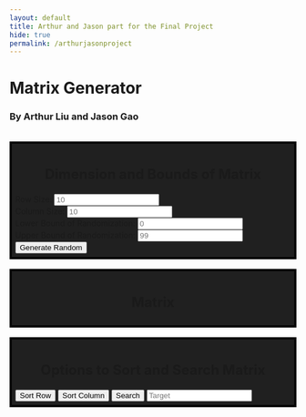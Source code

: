 ```yaml
---
layout: default
title: Arthur and Jason part for the Final Project
hide: true
permalink: /arthurjasonproject
---
```


<head>
    <style>
        .box {
            background-color: #202020; /* #262626 */
            padding: 6px;
            border: 4px solid black;
        }
        .box h2 {
            font-size: 24;
            text-align: center;
        }
    </style>
</head>

<body>
    <h1>Matrix Generator</h1>
    <h3>By Arthur Liu and Jason Gao</h3><br>
    <div class="box">
        <!-- inputs for dimensions -->
        <h2>Dimension and Bounds of Matrix</h2>
        Row Size: <input id="rowSize" placeholder="10"><br>
        Column Size: <input id="colSize" placeholder="10"><br>
        Lower Bound of Randomization: <input id="lower" placeholder="0"><br>
        Upper Bound of Randomization: <input id="upper" placeholder="99"><br>
        <button id="random" onclick="randomize(initMatrix())">Generate Random</button>
    </div><br>
    <div class="box">
        <!-- table for the matrix -->
        <h2>Matrix</h2>
        <div id="tablematrix"></div>
    </div><br>
    <div class="box">
        <h2>Options to Sort and Search Matrix</h2>
        <!-- options to sort/search matrix -->
        <button id="sortrow" onclick="sortrow()">Sort Row</button>
        <button id="sortcol" onclick="sortcol()">Sort Column</button>
        <!-- input for value for target -->
        <button id="search" onclick="search()">Search</button>
        <input id="target" placeholder="Target">
    </div>
</body>

<script>
    // make blank 5x5 matrix
    function initMatrix() {
        let rows = 10;
        let cols = 10;
        let matrix = new Array();
        if (document.getElementById("rowSize").value.length !== 0) {
            rows = parseInt(document.getElementById("rowSize").value, 10)
            if (rows < 1) {
                alert("Row size needs to be at least 1");
                return;
            }
        }
        if (document.getElementById("colSize").value.length !== 0) {
            cols = parseInt(document.getElementById("colSize").value, 10)
            if (cols < 1) {
                alert("Column size needs to be at least 1");
                return;
            }
        }

        for (let i = 0; i < rows; i++) {
            matrix.push(new Array(cols).fill(0));
        }
        return matrix;
    }

    // randomize and update matrix
    function randomize(matrix) {
        let lowerRand = 0;
        let upperRand = 99;
        const table = document.createElement('table');
        if (document.getElementById("lower").value.length !== 0) { // or make a function that grabs input, save as var, and return them
            lowerRand = parseInt(document.getElementById("lower").value, 10);
        }
        if (document.getElementById("upper").value.length !== 0) {
            upperRand = parseInt(document.getElementById("upper").value, 10);
        }
        if (lowerRand > upperRand) {
            alert("Invalid random bounds")
            return;
        }
        
        document.getElementById('tablematrix').innerHTML = "";
        matrix.forEach((row, rowIndex) => {
            const tr = document.createElement('tr');
            row.forEach((value, colIndex) => {
                const td = document.createElement('td');
                randomizedValue = lowerRand + Math.floor(Math.random() * (upperRand - lowerRand + 1))
                matrix[rowIndex][colIndex] = randomizedValue
                td.textContent = randomizedValue
                tr.appendChild(td);
            })
            table.appendChild(tr);
        })
        
        document.getElementById('tablematrix').appendChild(table);
    }

    // sorting algorithm
    function sortAlg(array) {
        for (let i = 1; i < array.length; i++) {
            for (let j = 0; j < i; j++) {
                if (array[i] < array[j]) { // if later element is less than former element --> swap
                    array.splice(j, 0, array[i]);
                    array.splice(i + 1, 1);
                    break;
                }
            }
        }
    }
    
    // sort matrix row
    function sortrow() {
        // create an empty array to add the matrix row values in later
        var rowarray = [];

        // must let code know that tablematrix is a table so we can iterate through it
        matrix = document.querySelector('#tablematrix table');

        // for each row, store each value, sort it numerically, and then update row with sorted values
        Array.from(matrix.rows).forEach((row, rowIndex) => {
            rowarray = Array.from(row.cells).map(cell => parseInt(cell.textContent, 10));
            sortAlg(rowarray);
            rowarray.forEach((value, colIndex) => {
                row.cells[colIndex].textContent = value;
            });
        })

        // call search
        search();
    }

    // sort matrix col
    function sortcol() {
        // grab matrix dimensions
        let rownumber = 10;
        let colnumber = 10;
        if (document.getElementById("rowSize").value.length !== 0) { 
            rownumber = parseInt(document.getElementById("rowSize").value, 10);
        }
        if (document.getElementById("colSize").value.length !== 0) {
            colnumber = parseInt(document.getElementById("colSize").value, 10);
        }
        
        // grab matrix
        const matrix = document.querySelector('#tablematrix table');
        const matrixlist = [];
        Array.from(matrix.rows).forEach(row => {
            const rowValue = [];
            Array.from(row.cells).forEach(cell => {
                rowValue.push(parseInt(cell.textContent, 10))
            });
            matrixlist.push(rowValue);
        });
        
        // sort columns
        for (let bottomcolindex = 0; bottomcolindex < colnumber; bottomcolindex++) {
            let colarray = [];
            for (let bottomrowindex = 0; bottomrowindex < rownumber; bottomrowindex++) {
                colarray.push(matrixlist[bottomrowindex][bottomcolindex])
            }
            sortAlg(colarray);
            console.log("first for ran")
            for (let bottomrowindex = 0; bottomrowindex < rownumber; bottomrowindex++) {
                matrixlist[bottomrowindex][bottomcolindex] = colarray[bottomrowindex];
            }
        }

        // update matrix
        Array.from(matrix.rows).forEach((row, rowIndex) => {
            Array.from(row.cells).forEach((cell, colIndex) => {
                cell.textContent = matrixlist[rowIndex][colIndex];
            });
        });

        // call search
        search();
    }

    // search
    function search() {
        matrix = document.querySelector('#tablematrix table');
        Array.from(matrix.rows).forEach((row, rowIndex) => {
            Array.from(row.cells).forEach((value, colIndex) => {
                value.style.backgroundColor = "";
                value.style.color = "";
                if (parseInt(value.textContent, 10) === parseInt(document.getElementById("target").value, 10)) {
                    value.style.backgroundColor = "mistyrose";
                    value.style.color = "black";
                }
            })
        })
    }
    
    randomize(initMatrix());
</script>